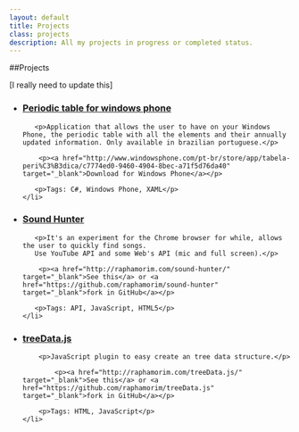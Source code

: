```yaml
---
layout: default
title: Projects
class: projects
description: All my projects in progress or completed status.
---
```


##Projects

[I really need to update this]

<ul id="exp">
    <li>
       <h3><a href="http://www.windowsphone.com/pt-br/store/app/tabela-peri%C3%B3dica/c7774ed0-9460-4904-8bec-a71f5d76da40">Periodic table for windows phone</a></h3>

       <p>Application that allows the user to have on your Windows Phone, the periodic table with all the elements and their annually updated information. Only available in brazilian portuguese.</p>

        <p><a href="http://www.windowsphone.com/pt-br/store/app/tabela-peri%C3%B3dica/c7774ed0-9460-4904-8bec-a71f5d76da40" target="_blank">Download for Windows Phone</a></p>

       <p>Tags: C#, Windows Phone, XAML</p>
    </li>
</ul>

<ul id="exp">
    <li>
       <h3><a href="http://raphamorim.com/sound-hunter/">Sound Hunter </a></h3>

       <p>It's an experiment for the Chrome browser for while, allows the user to quickly find songs.
       Use YouTube API and some Web's API (mic and full screen).</p>

        <p><a href="http://raphamorim.com/sound-hunter/" target="_blank">See this</a> or <a href="https://github.com/raphamorim/sound-hunter" target="_blank">fork in GitHub</a></p>

       <p>Tags: API, JavaScript, HTML5</p>
    </li>
</ul>

<ul id="exp">
    <li>
        <h3><a href="https://github.com/raphamorim/treeData.js">treeData.js </a></h3>

        <p>JavaScript plugin to easy create an tree data structure.</p>

            <p><a href="http://raphamorim.com/treeData.js/" target="_blank">See this</a> or <a href="https://github.com/raphamorim/treeData.js" target="_blank">fork in GitHub</a></p>

        <p>Tags: HTML, JavaScript</p>
    </li>
</ul>

<br><br>
